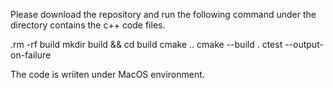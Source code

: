 
Please download the repository and run the following command under the directory contains the c++ code files.

.rm -rf build
mkdir build && cd build
cmake ..
cmake --build .
ctest --output-on-failure

The code is wriiten under MacOS environment. 
